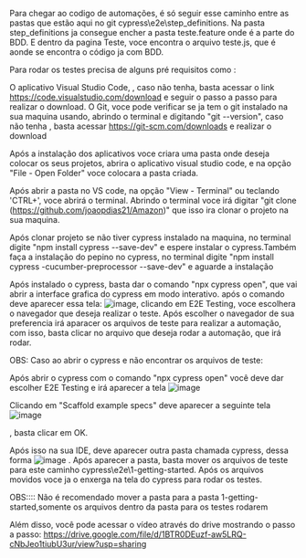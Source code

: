 Para chegar ao codigo de automações, é só seguir esse caminho entre as pastas que estão aqui no git cypress\e2e\step_definitions.
Na pasta step_definitions ja consegue encher a pasta teste.feature onde é a parte do BDD. E dentro da pagina Teste, voce encontra o arquivo teste.js, que é aonde se encontra o código ja com BDD.

Para rodar os testes precisa de alguns pré requisitos como :

O aplicativo Visual Studio Code, , caso não tenha, basta acessar o link https://code.visualstudio.com/download e seguir o passo a passo para realizar o download.
O Git, voce pode verificar se ja tem o git instalado na sua maquina usando, abrindo o terminal e digitando "git --version", caso não tenha , basta acessar https://git-scm.com/downloads e realizar o download

Após a instalação dos aplicativos voce criara uma pasta onde deseja colocar os seus projetos, abrira o aplicativo visual studio code, e na opção "File - Open Folder" voce colocara a pasta criada.


Após abrir a pasta no VS code, na opção "View - Terminal" ou teclando 'CTRL+', voce abrirá o terminal. Abrindo o terminal voce irá digitar "git clone (https://github.com/joaopdias21/Amazon)" que isso ira clonar o projeto na sua maquina.

Após clonar projeto se não tiver cypress instalado na maquina, no terminal digite "npm install cypress --save-dev" e espere instalar o cypress.Também faça a instalação do pepino no cypress, no terminal digite "npm install cypress -cucumber-preprocessor --save-dev" e aguarde a instalação

Após instalado o cypress, basta dar o comando "npx cypress open", que vai abrir a interface grafica do cypress em modo interativo. após o comando deve aparecer essa tela:
![image](https://github.com/joaopdias21/bcodex/assets/85888398/8f9cf964-9b8a-44fc-906d-6bfbff06f57f), clicando em E2E Testing, voce escolhera o navegador que deseja realizar o teste. Após escolher o navegador de sua preferencia irá aparacer os arquivos de teste para realizar a automação, com isso, basta clicar no arquivo que deseja rodar a automação, que irá rodar.

OBS: Caso ao abrir o cypress e não encontrar os arquivos de teste:

Após abrir o cypress com o comando "npx cypress open" você deve dar escolher E2E Testing e irá aparecer a tela ![image](https://github.com/user-attachments/assets/9399cd37-43eb-402f-8e75-acfe1e6b8eba)


Clicando em "Scaffold example specs" deve aparecer a seguinte tela ![image](https://github.com/user-attachments/assets/66a01be4-8701-4a0e-957d-6d3fa408013b)

, basta clicar em OK.

Após isso na sua IDE, deve aparecer outra pasta chamada cypress, dessa forma ![image](https://github.com/user-attachments/assets/4917a265-3e6e-4efe-adfa-6a0325ce0a57)
 . Após aparecer a pasta, basta mover os arquivos de teste para este caminho cypress\e2e\1-getting-started. Após os arquivos movidos voce ja o enxerga na tela do cypress para rodar os testes.

OBS:::: Não é recomendado mover a pasta para a pasta 1-getting-started,somente os arquivos dentro da pasta para os testes rodarem

Além disso, você pode acessar o vídeo através do drive mostrando o passo a passo: https://drive.google.com/file/d/1BTR0DEuzf-aw5LRQ-cNbJeo1tiubU3ur/view?usp=sharing



